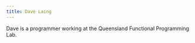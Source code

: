 ```yaml
---
title: Dave Laing
---
```


Dave is a programmer working at the Queensland Functional Programming Lab.
